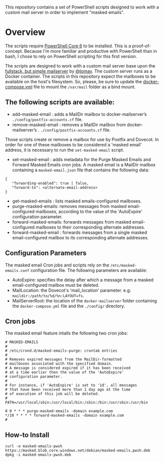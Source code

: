 This repository contains a set of PowerShell scripts designed to work with
a custom mail server in order to implement "masked emails".

# Overview

The scripts require [PowerShell Core 6](https://docs.microsoft.com/en-us/powershell/scripting/install/installing-powershell-core-on-linux?view=powershell-6)
to be installed. This is a proof-of-concept. Because I'm more familiar and productive with PowerShell than in bash, I chose to rely on PowerShell scripting for this first version.

The scripts are designed to work with a custom mail server base upon the
[fullstack, but simple mailserver](github.com/tomav/docker-mailserver) by [@tomav](github.com/tomav).
The custom server runs as a Docker container. The scripts in this repository expect
the mailboxes to be available on the host's filesystem. So, please, be sure to update the
[docker-compose.yml](github.com/tomav/docker-mailserrver/blob/master/docker-compose.yml.dist)
file to mount the `/var/mail` folder as a bind mount.

## The following scripts are available:

- add-masked-email : adds a MailDir mailbox to docker-mailserver’s `./config/postfix-accounts.cf` file.
- remove-masked-email : removes a MailDir mailbox from docker-mailserver’s . `./config/postfix-accounts.cf` file.

Those scripts create or remove a mailbox for use by Postfix and Dovecot.
In order for one of these mailboxes to be considered a 'masked email' address, it is
necessary to run the `set-masked-email` script.

- set-masked-email : adds metadata for the Purge Masked Emails and Forward Masked Emails cron jobs.
A masked email is a MailDir mailbox containing a `masked-email.json` file that contains the following data:

```
{
   "forwarding-enabled": true | false,
   "forward-to": <alternate-email-address>
}
```

- get-masked-emails : lists masked emails-configured mailboxes.
- purge-masked-emails: removes messages from masked email-configured mailboxes, according to the value of the 'AutoExpire' configuration parameter.
- forward-masked-emails: forwards messages from masked email-configured mailboxes to their corresponding alternate addresses.
- forward-masked-email : forwards messages from a single masked email-configured mailbox to its corresponding alternate addresses.

## Configuration Parameters

The masked email Cron jobs and scripts rely on the `/etc/masked-emails.conf` configuration file.
The following parameters are available:

- AutoExpire: specifies the delay after which a message from a masked email-configured mailbox must be deleted.
- MailLocation: the Dovecot's 'mail_location' parameter. e.g: `maildir:/path/to/%d/%n:LAYOUT=fs`.
- MailServerRoot: the location of the `docker-mailserver` folder containing the `docker-compose.yml` file and the `./config/` directory.

## Cron jobs

The masked email feature intalls the following two cron jobs:

```
# MASKED-EMAILS
# 
# /etc/crond.d/masked-emails-purge: crontab entries
#
# Removes expired messages from the MailDir-formatted
# mailboxes associated with the specified domain.
# A message is considered expired if it has been received
# at a time earlier then the value of the 'AutoExpire'
# configuration parameter.
#
# For instance, if 'AutoExpire' is set to '1d', all messages
# that have been received more than 1 day ago at the time
# of execution of this job will be deleted.
# 
PATH=/usr/local/sbin:/usr/local/bin:/sbin:/bin:/usr/sbin:/usr/bin

0 0 * * * purge-masked-emails -domain example.com
*/10 * * * * forward-masked-emails -domain example.com
#
```

## How-to Install

```
curl -o masked-emails-pwsh https://masked.blob.core.windows.net/debian/masked-emails.pwsh.deb
dpkg -i masked-emails-pwsh.deb
```
